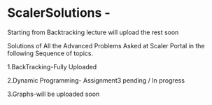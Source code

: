 # ScalerSolutions - 
 Starting from Backtracking lecture will upload the rest soon
 
 Solutions of All the Advanced Problems Asked at Scaler Portal in the following Sequence of topics.
 
 1.BackTracking-Fully Uploaded
 
 2.Dynamic Programming- Assignment3 pending / In progress
 
 3.Graphs-will be uploaded soon


